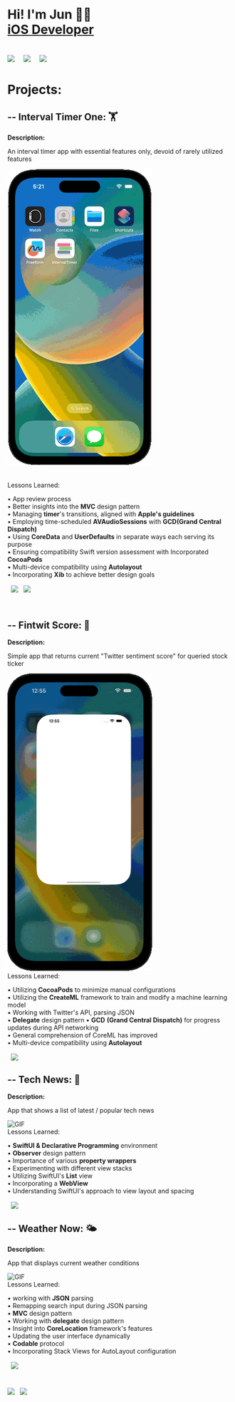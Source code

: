 <h1>Hi! I'm Jun 👨‍💻 <br/><a href="https://junh.dev">iOS Developer</a> 
<br/> 



[<img align="center" width="50px" src="https://cdn.jsdelivr.net/npm/simple-icons@v3/icons/appstore.svg" />][AppStore] &nbsp; [<img align="center" width="50px" src="https://cdn.jsdelivr.net/npm/simple-icons@v3/icons/linkedin.svg" />][Linkedin] &nbsp; [<img align="center" width="50px" src="https://cdn.jsdelivr.net/npm/simple-icons@v3/icons/github.svg" />][GithubRepoPage] 

[Linkedin]:  https://github.com/willhCodes/TwitScoreDemo
[GithubRepoPage]: https://github.com/willhCodes?tab=repositories
[AppStore]: https://apps.apple.com/us/developer/jun-hyun/id1688453095


#  Projects:
## **-- Interval Timer One**: 🏋️
**Description:**

An interval timer app with essential features only, devoid of rarely utilized features
<br/>

![GIF](https://github.com/willhCodes/willhCodes/blob/main/intervalTimerDemonstration.gif)

<br/>
Lessons Learned:

• App review process  
• Better insights into the **MVC** design pattern  
• Managing **timer**'s transitions, aligned with **Apple's guidelines**  
• Employing time-scheduled **AVAudioSessions** with **GCD(Grand Central Dispatch)**  
• Using **CoreData** and **UserDefaults** in separate ways each serving its purpose  
• Ensuring compatibility Swift version assessment with Incorporated **CocoaPods**  
• Multi-device compatibility using **Autolayout**  
• Incorporating **Xib** to achieve better design goals

&nbsp; [<img align="center" width="30px" src="https://cdn.jsdelivr.net/npm/simple-icons@v3/icons/github.svg" />][intervalTimerDemo] &nbsp;  [<img align="center" width="30px" src="https://cdn.jsdelivr.net/npm/simple-icons@v3/icons/appstore.svg" />][appstore] 

<br/>

[intervalTimerDemo]: https://github.com/willhCodes/IntervalTimerDemo
[appstore]: https://apps.apple.com/app/interval-timer-one/id6449265364?platform=iphone



## **-- Fintwit Score**: 🤖
**Description:**

Simple app that returns current "Twitter sentiment score" for queried stock ticker
<br/>


![GIF](https://github.com/willhCodes/willhCodes/blob/main/twitScoreDemonstration.gif)
<br/>
Lessons Learned:


• Utilizing **CocoaPods** to minimize manual configurations  
• Utilizing the **CreateML** framework to train and modify a machine learning model  
• Working with Twitter's API, parsing JSON  
• **Delegate** design pattern 
• **GCD** **(Grand Central Dispatch)** for progress updates during API networking  
• General comprehension of CoreML has improved  
• Multi-device compatibility using **Autolayout**


&nbsp; [<img align="center" width="30px" src="https://cdn.jsdelivr.net/npm/simple-icons@v3/icons/github.svg" />][TwitScoreDemo]

[TwitScoreDemo]:  https://github.com/willhCodes/TwitScoreDemo


## **-- Tech News**: 📰
**Description:**

App that shows a list of latest / popular tech news
<br/>


![GIF](https://junh.dev/assets/img/technewsgif.gif)
<br/>
Lessons Learned:


• **SwiftUI & Declarative Programming** environment  
• **Observer** design pattern  
• Importance of various **property wrappers**  
• Experimenting with different view stacks  
• Utilizing SwiftUI's **List** view  
• Incorporating a **WebView**  
• Understanding SwiftUI's approach to view layout and spacing

&nbsp; [<img align="center" width="30px" src="https://cdn.jsdelivr.net/npm/simple-icons@v3/icons/github.svg" />][TechNewsDemo]

[TechNewsDemo]:  https://github.com/willhCodes/TechNewsDemo

## **-- Weather Now**: 🌤️
**Description:**

App that displays current weather conditions
<br/>


![GIF](https://github.com/willhCodes/willhCodes/blob/main/weatherNowDemonstration.gif)
<br/>
Lessons Learned:


• working with **JSON** parsing  
• Remapping search input during JSON parsing  
• **MVC** design pattern  
• Working with **delegate** design pattern  
• Insight into **CoreLocation** framework's features  
• Updating the user interface dynamically  
• **Codable** protocol  
• Incorporating Stack Views for AutoLayout configuration


&nbsp; [<img align="center" width="30px" src="https://cdn.jsdelivr.net/npm/simple-icons@v3/icons/github.svg" />][WeatherAppDemo]

[WeatherAppDemo]:  https://github.com/willhCodes/WeatherAppDemo

#

<img align="center" width="50px" src="https://cdn.jsdelivr.net/npm/simple-icons@v3/icons/swift.svg" /> &nbsp; <img align="center" width="50px" src="https://cdn.jsdelivr.net/npm/simple-icons@v3/icons/python.svg" /> 


